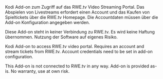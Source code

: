 Kodi Add-on zum Zugriff auf das RWE.tv Video Streaming Portal. Das Abspielen von Livestreams erfordert einen Account und das Kaufen von Spieltickets über die RWE.tv Homepage. Die Accountdaten müssen über die Add-on Konfiguration angegeben werden.

Diese Add-on steht in keiner Verbindung zu RWE.tv. Es wird keine Haftung übernommen. Nutzung der Software auf eigenes Risiko.



Kodi Add-on to access RWE.tv video portal. Requires an account and stream tickets from RWE.tv. Account credentials need to be set in add-on configuration.

This Add-on is not connected to RWE.tv in any way. Add-on is provided as-is. No warranty, use at own risk.

